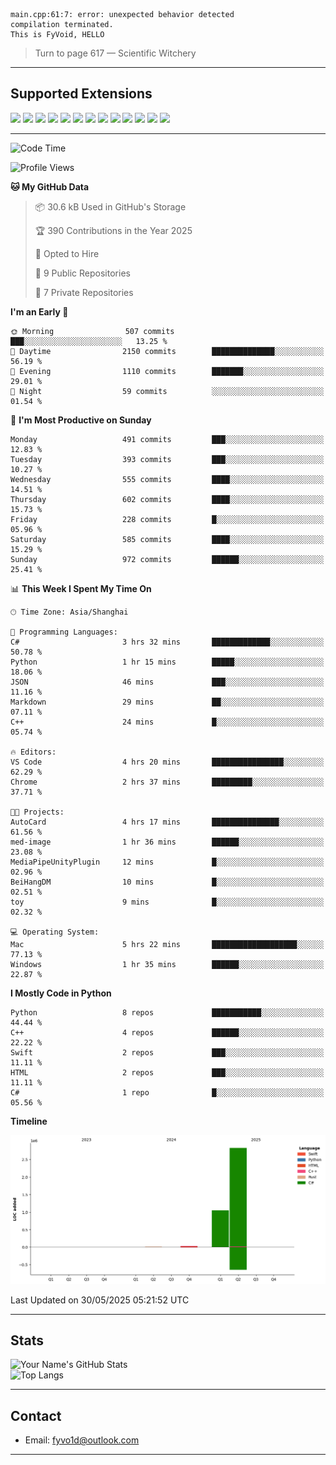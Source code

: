 ```
main.cpp:61:7: error: unexpected behavior detected
compilation terminated.
This is FyVoid, HELLO
```

> Turn to page 617 — Scientific Witchery

---

## Supported Extensions

<p align="left">
  <img src="https://cdn.jsdelivr.net/gh/devicons/devicon/icons/cplusplus/cplusplus-original.svg" height="40" />
  <img src="https://cdn.jsdelivr.net/gh/devicons/devicon/icons/csharp/csharp-original.svg" height="40" />
  <img src="https://cdn.jsdelivr.net/gh/devicons/devicon/icons/python/python-original.svg" height="40" />
  <img src="https://cdn.jsdelivr.net/gh/devicons/devicon/icons/swift/swift-original.svg" height="40" />
  <img src="https://cdn.jsdelivr.net/gh/devicons/devicon/icons/git/git-original.svg" height="40" />
  <img src="https://cdn.jsdelivr.net/gh/devicons/devicon/icons/docker/docker-original.svg" height="40" />
  <img src="https://cdn.jsdelivr.net/gh/devicons/devicon/icons/vscode/vscode-original.svg" height="40" />
  <img src="https://www.vulkan.org/user/themes/vulkan/images/logo/vulkan-logo.svg" height="40" />
  <img src="https://cdn.jsdelivr.net/gh/devicons/devicon/icons/opengl/opengl-original.svg" height="40" />
  <img src="https://cdn.jsdelivr.net/gh/devicons/devicon/icons/pytorch/pytorch-original.svg" height="40" />
  <img src="https://cdn.jsdelivr.net/gh/devicons/devicon/icons/unity/unity-original.svg" height="40" />
  <img src="https://cdn.jsdelivr.net/gh/devicons/devicon/icons/unrealengine/unrealengine-original.svg" height="40" />
  <img src="https://cdn.jsdelivr.net/gh/devicons/devicon/icons/cmake/cmake-original.svg" height="40" />
</p>


---

<!--START_SECTION:waka-->
![Code Time](http://img.shields.io/badge/Code%20Time-151%20hrs%2011%20mins-blue)

![Profile Views](http://img.shields.io/badge/Profile%20Views-12-blue)

**🐱 My GitHub Data** 

> 📦 30.6 kB Used in GitHub's Storage 
 > 
> 🏆 390 Contributions in the Year 2025
 > 
> 💼 Opted to Hire
 > 
> 📜 9 Public Repositories 
 > 
> 🔑 7 Private Repositories 
 > 
**I'm an Early 🐤** 

```text
🌞 Morning                507 commits         ███░░░░░░░░░░░░░░░░░░░░░░   13.25 % 
🌆 Daytime                2150 commits        ██████████████░░░░░░░░░░░   56.19 % 
🌃 Evening                1110 commits        ███████░░░░░░░░░░░░░░░░░░   29.01 % 
🌙 Night                  59 commits          ░░░░░░░░░░░░░░░░░░░░░░░░░   01.54 % 
```
📅 **I'm Most Productive on Sunday** 

```text
Monday                   491 commits         ███░░░░░░░░░░░░░░░░░░░░░░   12.83 % 
Tuesday                  393 commits         ███░░░░░░░░░░░░░░░░░░░░░░   10.27 % 
Wednesday                555 commits         ████░░░░░░░░░░░░░░░░░░░░░   14.51 % 
Thursday                 602 commits         ████░░░░░░░░░░░░░░░░░░░░░   15.73 % 
Friday                   228 commits         █░░░░░░░░░░░░░░░░░░░░░░░░   05.96 % 
Saturday                 585 commits         ████░░░░░░░░░░░░░░░░░░░░░   15.29 % 
Sunday                   972 commits         ██████░░░░░░░░░░░░░░░░░░░   25.41 % 
```


📊 **This Week I Spent My Time On** 

```text
🕑︎ Time Zone: Asia/Shanghai

💬 Programming Languages: 
C#                       3 hrs 32 mins       █████████████░░░░░░░░░░░░   50.78 % 
Python                   1 hr 15 mins        █████░░░░░░░░░░░░░░░░░░░░   18.06 % 
JSON                     46 mins             ███░░░░░░░░░░░░░░░░░░░░░░   11.16 % 
Markdown                 29 mins             ██░░░░░░░░░░░░░░░░░░░░░░░   07.11 % 
C++                      24 mins             █░░░░░░░░░░░░░░░░░░░░░░░░   05.74 % 

🔥 Editors: 
VS Code                  4 hrs 20 mins       ████████████████░░░░░░░░░   62.29 % 
Chrome                   2 hrs 37 mins       █████████░░░░░░░░░░░░░░░░   37.71 % 

🐱‍💻 Projects: 
AutoCard                 4 hrs 17 mins       ███████████████░░░░░░░░░░   61.56 % 
med-image                1 hr 36 mins        ██████░░░░░░░░░░░░░░░░░░░   23.08 % 
MediaPipeUnityPlugin     12 mins             █░░░░░░░░░░░░░░░░░░░░░░░░   02.96 % 
BeiHangDM                10 mins             █░░░░░░░░░░░░░░░░░░░░░░░░   02.51 % 
toy                      9 mins              █░░░░░░░░░░░░░░░░░░░░░░░░   02.32 % 

💻 Operating System: 
Mac                      5 hrs 22 mins       ███████████████████░░░░░░   77.13 % 
Windows                  1 hr 35 mins        ██████░░░░░░░░░░░░░░░░░░░   22.87 % 
```

**I Mostly Code in Python** 

```text
Python                   8 repos             ███████████░░░░░░░░░░░░░░   44.44 % 
C++                      4 repos             ██████░░░░░░░░░░░░░░░░░░░   22.22 % 
Swift                    2 repos             ███░░░░░░░░░░░░░░░░░░░░░░   11.11 % 
HTML                     2 repos             ███░░░░░░░░░░░░░░░░░░░░░░   11.11 % 
C#                       1 repo              █░░░░░░░░░░░░░░░░░░░░░░░░   05.56 % 
```



**Timeline**

![Lines of Code chart](https://raw.githubusercontent.com/FyVoid/FyVoid/main/assets/bar_graph.png)


 Last Updated on 30/05/2025 05:21:52 UTC
<!--END_SECTION:waka-->

---

## Stats

![Your Name's GitHub Stats](https://github-readme-stats.vercel.app/api?username=fyvoid&show_icons=true&theme=tokyonight)  
![Top Langs](https://github-readme-stats.vercel.app/api/top-langs/?username=fyvoid&layout=compact&theme=tokyonight)

---

## Contact

- Email: [fyvo1d@outlook.com](fyvo1d@outlook.com)  

---
